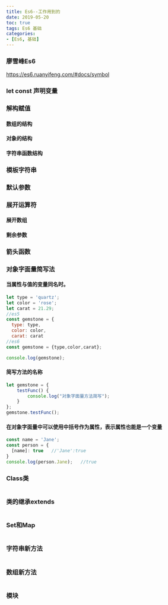 ```yaml
---
title: Es6--工作用到的
date: 2019-05-20
toc: true
tags: Es6 基础  
categories:
- [Es6, 基础]
---
```

### 廖雪峰Es6
https://es6.ruanyifeng.com/#docs/symbol
### let const 声明变量

### 解构赋值

#### 数组的结构
#### 对象的结构
#### 字符串函数结构

### 模板字符串

### 默认参数

### 展开运算符

#### 展开数组
#### 剩余参数

### 箭头函数

### 对象字面量简写法
#### 当属性与值的变量同名时。
```js
let type = 'quartz';
let color = 'rose';
let carat = 21.29;
//es5
const gemstone = {
  type: type,
  color: color,
  carat: carat
//es6
const gemstone = {type,color,carat};

console.log(gemstone);
```
#### 简写方法的名称
```js
let gemstone = {
    testFunc() {
        console.log("对象字面量方法简写");
    }
};
gemstone.testFunc();
```

#### 在对象字面量中可以使用中括号作为属性，表示属性也能是一个变量
```js
const name = 'Jane';
const person = {
  [name]: true   //'Jane':true
}
console.log(person.Jane);   //true
```

### Class类
```js
```

### 类的继承extends
```js
```

### Set和Map
```js
```

### 字符串新方法
```js
```
### 数组新方法
```js
```

### 模块
```js
```

```js
```
```js
```

```js
```
```js
```

```js
```
```js
```

```js
```
```js
```





